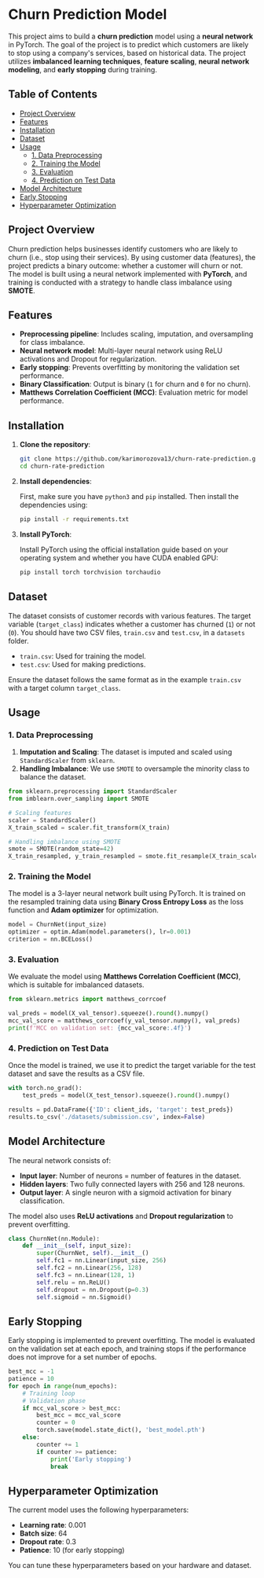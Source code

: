 # Churn Prediction Model

This project aims to build a **churn prediction** model using a **neural network** in PyTorch. The goal of the project is to predict which customers are likely to stop using a company's services, based on historical data. The project utilizes **imbalanced learning techniques**, **feature scaling**, **neural network modeling**, and **early stopping** during training.

## Table of Contents
- [Project Overview](#project-overview)
- [Features](#features)
- [Installation](#installation)
- [Dataset](#dataset)
- [Usage](#usage)
  - [1. Data Preprocessing](#1-data-preprocessing)
  - [2. Training the Model](#2-training-the-model)
  - [3. Evaluation](#3-evaluation)
  - [4. Prediction on Test Data](#4-prediction-on-test-data)
- [Model Architecture](#model-architecture)
- [Early Stopping](#early-stopping)
- [Hyperparameter Optimization](#hyperparameter-optimization)

## Project Overview

Churn prediction helps businesses identify customers who are likely to churn (i.e., stop using their services). By using customer data (features), the project predicts a binary outcome: whether a customer will churn or not. The model is built using a neural network implemented with **PyTorch**, and training is conducted with a strategy to handle class imbalance using **SMOTE**.

## Features

- **Preprocessing pipeline**: Includes scaling, imputation, and oversampling for class imbalance.
- **Neural network model**: Multi-layer neural network using ReLU activations and Dropout for regularization.
- **Early stopping**: Prevents overfitting by monitoring the validation set performance.
- **Binary Classification**: Output is binary (`1` for churn and `0` for no churn).
- **Matthews Correlation Coefficient (MCC)**: Evaluation metric for model performance.

## Installation

1. **Clone the repository**:

   ```bash
   git clone https://github.com/karimorozova13/churn-rate-prediction.git
   cd churn-rate-prediction
   ```

2. **Install dependencies**:

   First, make sure you have `python3` and `pip` installed. Then install the dependencies using:

   ```bash
   pip install -r requirements.txt
   ```

3. **Install PyTorch**:

   Install PyTorch using the official installation guide based on your operating system and whether you have CUDA enabled GPU:

   ```bash
   pip install torch torchvision torchaudio
   ```

## Dataset

The dataset consists of customer records with various features. The target variable (`target_class`) indicates whether a customer has churned (`1`) or not (`0`). You should have two CSV files, `train.csv` and `test.csv`, in a `datasets` folder.

- `train.csv`: Used for training the model.
- `test.csv`: Used for making predictions.

Ensure the dataset follows the same format as in the example `train.csv` with a target column `target_class`.

## Usage

### 1. Data Preprocessing

1. **Imputation and Scaling**: The dataset is imputed and scaled using `StandardScaler` from `sklearn`.
2. **Handling Imbalance**: We use `SMOTE` to oversample the minority class to balance the dataset.

```python
from sklearn.preprocessing import StandardScaler
from imblearn.over_sampling import SMOTE

# Scaling features
scaler = StandardScaler()
X_train_scaled = scaler.fit_transform(X_train)

# Handling imbalance using SMOTE
smote = SMOTE(random_state=42)
X_train_resampled, y_train_resampled = smote.fit_resample(X_train_scaled, y)
```

### 2. Training the Model

The model is a 3-layer neural network built using PyTorch. It is trained on the resampled training data using **Binary Cross Entropy Loss** as the loss function and **Adam optimizer** for optimization.

```python
model = ChurnNet(input_size)
optimizer = optim.Adam(model.parameters(), lr=0.001)
criterion = nn.BCELoss()
```

### 3. Evaluation

We evaluate the model using **Matthews Correlation Coefficient (MCC)**, which is suitable for imbalanced datasets.

```python
from sklearn.metrics import matthews_corrcoef

val_preds = model(X_val_tensor).squeeze().round().numpy()
mcc_val_score = matthews_corrcoef(y_val_tensor.numpy(), val_preds)
print(f'MCC on validation set: {mcc_val_score:.4f}')
```

### 4. Prediction on Test Data

Once the model is trained, we use it to predict the target variable for the test dataset and save the results as a CSV file.

```python
with torch.no_grad():
    test_preds = model(X_test_tensor).squeeze().round().numpy()

results = pd.DataFrame({'ID': client_ids, 'target': test_preds})
results.to_csv('./datasets/submission.csv', index=False)
```

## Model Architecture

The neural network consists of:

- **Input layer**: Number of neurons = number of features in the dataset.
- **Hidden layers**: Two fully connected layers with 256 and 128 neurons.
- **Output layer**: A single neuron with a sigmoid activation for binary classification.

The model also uses **ReLU activations** and **Dropout regularization** to prevent overfitting.

```python
class ChurnNet(nn.Module):
    def __init__(self, input_size):
        super(ChurnNet, self).__init__()
        self.fc1 = nn.Linear(input_size, 256)
        self.fc2 = nn.Linear(256, 128)
        self.fc3 = nn.Linear(128, 1)
        self.relu = nn.ReLU()
        self.dropout = nn.Dropout(p=0.3)
        self.sigmoid = nn.Sigmoid()
```

## Early Stopping

Early stopping is implemented to prevent overfitting. The model is evaluated on the validation set at each epoch, and training stops if the performance does not improve for a set number of epochs.

```python
best_mcc = -1
patience = 10
for epoch in range(num_epochs):
    # Training loop
    # Validation phase
    if mcc_val_score > best_mcc:
        best_mcc = mcc_val_score
        counter = 0
        torch.save(model.state_dict(), 'best_model.pth')
    else:
        counter += 1
        if counter >= patience:
            print('Early stopping')
            break
```

## Hyperparameter Optimization

The current model uses the following hyperparameters:

- **Learning rate**: 0.001
- **Batch size**: 64
- **Dropout rate**: 0.3
- **Patience**: 10 (for early stopping)

You can tune these hyperparameters based on your hardware and dataset.
